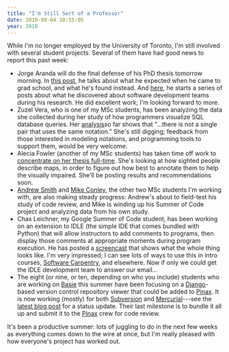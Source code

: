 ```yaml
---
title: "I'm Still Sort of a Professor"
date: 2010-08-04 10:55:05
year: 2010
---
```

While I'm no longer employed by the University of Toronto, I'm still involved with several student projects. Several of them have had good news to report this past week:
<ul>
	<li>Jorge Aranda will do the final defense of his PhD thesis tomorrow morning. In <a href="http://catenary.wordpress.com/2010/07/29/we-dont-have-any-answers-here/">this post</a>, he talks about what he expected when he came to grad school, and what he's found instead. And <a href="http://catenary.wordpress.com/2010/07/29/software-development-is-unique/">here</a>, he starts a series of posts about what he discovered about software development teams during his research. He did excellent work; I'm looking forward to more.</li>
	<li>Zuzel Vera, who is one of my MSc students, has been analyzing the data she collected during her study of how programmers visualize SQL database queries. Her <a href="http://zuzelvp47uoft.wordpress.com/2010/08/03/analysing-the-data-i/">analysis</a>so far shows that "...there is not a single pair that uses the same notation." She's still digging; feedback from those interested in modeling notations, and programming tools to support them, would be very welcome.</li>
	<li>Alecia Fowler (another of my MSc students) has taken time off work to <a href="http://ajfowler.wordpress.com/2010/08/03/first-day-out/">concentrate on her thesis full-time</a>. She's looking at how sighted people describe maps, in order to figure out how best to annotate them to help the visually impaired. She'll be posting results and recommendations soon.</li>
	<li><a href="http://littlesvr.ca/masters/">Andrew Smith</a> and <a href="http://mikeconley.ca/blog/">Mike Conley</a>, the other two MSc students I'm working with, are also making steady progress: Andrew's about to field-test his study of code review, and Mike is winding up his Summer of Code project and analyzing data from his own study.</li>
	<li>Chas Leichner, my Google Summer of Code student, has been working on an extension to IDLE (the simple IDE that comes bundled with Python) that will allow instructors to add comments to programs, then display those comments at appropriate moments during program execution. He has posted a <a href="http://cleichner.blogspot.com/2010/08/new-screencast.html">screencast</a> that shows what the whole thing looks like. I'm very impressed; I can see lots of ways to use this in intro courses, <a href="https://software-carpentry.org/blog/">Software Carpentry</a>, and elsewhere. Now if only we could get the IDLE development team to answer our email...</li>
	<li>The eight (or nine, or ten, depending on who you include) students who are working on <a href="http://basieproject.org/">Basie</a> this summer have been focusing on a <a href="http://djangoproject.org">Django</a>-based version control repository viewer that could be added to <a href="http://pinaxproject.com">Pinax</a>. It is now working (mostly) for both <a href="http://subversion.tigris.org/">Subversion</a> and <a href="http://mercurial.selenic.com/">Mercurial</a>---see the <a href="http://blog.basieproject.org/?p=3451">latest blog post</a> for a status update. Their last milestone is to bundle it all up and submit it to the <a href="http://pinaxproject.com">Pinax</a> crew for code review.</li>
</ul>
It's been a productive summer: lots of juggling to do in the next few weeks as everything comes down to the wire at once, but I'm really pleased with how everyone's project has worked out.
